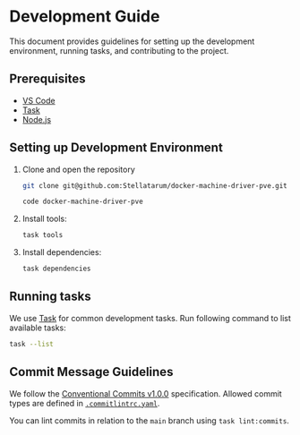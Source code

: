 # Development Guide

This document provides guidelines for setting up the development environment, running tasks, and contributing to the project.

## Prerequisites

* [VS Code](https://code.visualstudio.com/)
* [Task](https://taskfile.dev/)
* [Node.js](https://nodejs.org/)

## Setting up Development Environment

1. Clone and open the repository

    ```bash
    git clone git@github.com:Stellatarum/docker-machine-driver-pve.git
    ```

    ```bash
    code docker-machine-driver-pve
    ```

1. Install tools:

    ```bash
    task tools
    ```

1. Install dependencies:

    ```bash
    task dependencies
    ```

## Running tasks

We use [Task](https://taskfile.dev/) for common development tasks. Run following command to list available tasks:

```bash
task --list
```

## Commit Message Guidelines

We follow the [Conventional Commits v1.0.0](https://www.conventionalcommits.org/en/v1.0.0/) specification. Allowed commit types are defined in [`.commitlintrc.yaml`](../.commitlintrc.yaml).

You can lint commits in relation to the `main` branch using `task lint:commits`.
